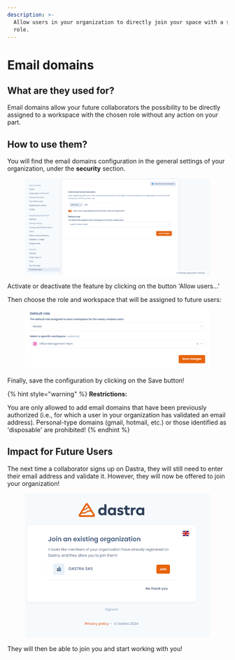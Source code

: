 ```yaml
---
description: >-
  Allow users in your organization to directly join your space with a suitable
  role.
---
```


# Email domains

## What are they used for?

Email domains allow your future collaborators the possibility to be directly assigned to a workspace with the chosen role without any action on your part.

## How to use them?

You will find the email domains configuration in the general settings of your organization, under the **security** section.

<figure><img src="../../.gitbook/assets/image (4) (1).png" alt=""><figcaption></figcaption></figure>

Activate or deactivate the feature by clicking on the button 'Allow users...'

Then choose the role and workspace that will be assigned to future users:

<figure><img src="../../.gitbook/assets/image (1) (1) (1) (1) (2) (1).png" alt=""><figcaption></figcaption></figure>

Finally, save the configuration by clicking on the Save button!



{% hint style="warning" %}
**Restrictions:**

You are only allowed to add email domains that have been previously authorized (i.e., for which a user in your organization has validated an email address). Personal-type domains (gmail, hotmail, etc.) or those identified as 'disposable' are prohibited!&#x20;
{% endhint %}

## Impact for Future Users

The next time a collaborator signs up on Dastra, they will still need to enter their email address and validate it. However, they will now be offered to join your organization!

<figure><img src="../../.gitbook/assets/image (337).png" alt=""><figcaption></figcaption></figure>

They will then be able to join you and start working with you!
